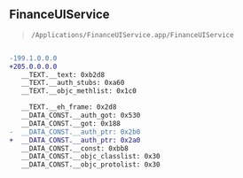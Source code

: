 ## FinanceUIService

> `/Applications/FinanceUIService.app/FinanceUIService`

```diff

-199.1.0.0.0
+205.0.0.0.0
   __TEXT.__text: 0xb2d8
   __TEXT.__auth_stubs: 0xa60
   __TEXT.__objc_methlist: 0x1c0

   __TEXT.__eh_frame: 0x2d8
   __DATA_CONST.__auth_got: 0x530
   __DATA_CONST.__got: 0x188
-  __DATA_CONST.__auth_ptr: 0x2b0
+  __DATA_CONST.__auth_ptr: 0x2a0
   __DATA_CONST.__const: 0xbb8
   __DATA_CONST.__objc_classlist: 0x30
   __DATA_CONST.__objc_protolist: 0x30

```
